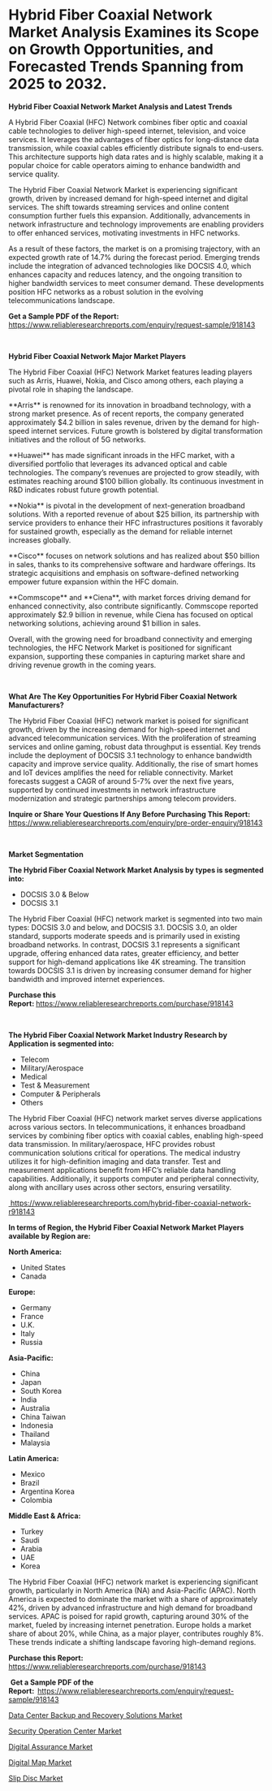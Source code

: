 <p><h1>Hybrid Fiber Coaxial Network Market Analysis Examines its Scope on Growth Opportunities, and Forecasted Trends Spanning from 2025 to 2032.</h1></p><p><strong>Hybrid Fiber Coaxial Network Market Analysis and Latest Trends</strong></p>
<p><p>A Hybrid Fiber Coaxial (HFC) Network combines fiber optic and coaxial cable technologies to deliver high-speed internet, television, and voice services. It leverages the advantages of fiber optics for long-distance data transmission, while coaxial cables efficiently distribute signals to end-users. This architecture supports high data rates and is highly scalable, making it a popular choice for cable operators aiming to enhance bandwidth and service quality.</p><p>The Hybrid Fiber Coaxial Network Market is experiencing significant growth, driven by increased demand for high-speed internet and digital services. The shift towards streaming services and online content consumption further fuels this expansion. Additionally, advancements in network infrastructure and technology improvements are enabling providers to offer enhanced services, motivating investments in HFC networks. </p><p>As a result of these factors, the market is on a promising trajectory, with an expected growth rate of 14.7% during the forecast period. Emerging trends include the integration of advanced technologies like DOCSIS 4.0, which enhances capacity and reduces latency, and the ongoing transition to higher bandwidth services to meet consumer demand. These developments position HFC networks as a robust solution in the evolving telecommunications landscape.</p></p>
<p><strong>Get a Sample PDF of the Report:&nbsp;</strong> <a href="https://www.reliableresearchreports.com/enquiry/request-sample/918143?utm_campaign=12&utm_medium=2&utm_source=Github&utm_content=ia&utm_term=06032025&utm_id=hybrid-fiber-coaxial-network">https://www.reliableresearchreports.com/enquiry/request-sample/918143</a></p>
<p>&nbsp;</p>
<p><strong>Hybrid Fiber Coaxial Network Major Market Players</strong></p>
<p><p>The Hybrid Fiber Coaxial (HFC) Network Market features leading players such as Arris, Huawei, Nokia, and Cisco among others, each playing a pivotal role in shaping the landscape. </p><p>**Arris** is renowned for its innovation in broadband technology, with a strong market presence. As of recent reports, the company generated approximately $4.2 billion in sales revenue, driven by the demand for high-speed internet services. Future growth is bolstered by digital transformation initiatives and the rollout of 5G networks.</p><p>**Huawei** has made significant inroads in the HFC market, with a diversified portfolio that leverages its advanced optical and cable technologies. The company’s revenues are projected to grow steadily, with estimates reaching around $100 billion globally. Its continuous investment in R&D indicates robust future growth potential.</p><p>**Nokia** is pivotal in the development of next-generation broadband solutions. With a reported revenue of about $25 billion, its partnership with service providers to enhance their HFC infrastructures positions it favorably for sustained growth, especially as the demand for reliable internet increases globally.</p><p>**Cisco** focuses on network solutions and has realized about $50 billion in sales, thanks to its comprehensive software and hardware offerings. Its strategic acquisitions and emphasis on software-defined networking empower future expansion within the HFC domain.</p><p>**Commscope** and **Ciena**, with market forces driving demand for enhanced connectivity, also contribute significantly. Commscope reported approximately $2.9 billion in revenue, while Ciena has focused on optical networking solutions, achieving around $1 billion in sales. </p><p>Overall, with the growing need for broadband connectivity and emerging technologies, the HFC Network Market is positioned for significant expansion, supporting these companies in capturing market share and driving revenue growth in the coming years.</p></p>
<p>&nbsp;</p>
<p><strong>What Are The Key Opportunities For Hybrid Fiber Coaxial Network Manufacturers?</strong></p>
<p><p>The Hybrid Fiber Coaxial (HFC) network market is poised for significant growth, driven by the increasing demand for high-speed internet and advanced telecommunication services. With the proliferation of streaming services and online gaming, robust data throughput is essential. Key trends include the deployment of DOCSIS 3.1 technology to enhance bandwidth capacity and improve service quality. Additionally, the rise of smart homes and IoT devices amplifies the need for reliable connectivity. Market forecasts suggest a CAGR of around 5-7% over the next five years, supported by continued investments in network infrastructure modernization and strategic partnerships among telecom providers.</p></p>
<p><strong>Inquire or Share Your Questions If Any Before Purchasing This Report:</strong> <a href="https://www.reliableresearchreports.com/enquiry/pre-order-enquiry/918143?utm_campaign=12&utm_medium=2&utm_source=Github&utm_content=ia&utm_term=06032025&utm_id=hybrid-fiber-coaxial-network">https://www.reliableresearchreports.com/enquiry/pre-order-enquiry/918143</a></p>
<p>&nbsp;</p>
<p><strong>Market Segmentation</strong></p>
<p><strong>The Hybrid Fiber Coaxial Network Market Analysis by types is segmented into:</strong></p>
<p><ul><li>DOCSIS 3.0 & Below</li><li>DOCSIS 3.1</li></ul></p>
<p><p>The Hybrid Fiber Coaxial (HFC) network market is segmented into two main types: DOCSIS 3.0 and below, and DOCSIS 3.1. DOCSIS 3.0, an older standard, supports moderate speeds and is primarily used in existing broadband networks. In contrast, DOCSIS 3.1 represents a significant upgrade, offering enhanced data rates, greater efficiency, and better support for high-demand applications like 4K streaming. The transition towards DOCSIS 3.1 is driven by increasing consumer demand for higher bandwidth and improved internet experiences.</p></p>
<p><strong>Purchase this Report:&nbsp;</strong><a href="https://www.reliableresearchreports.com/purchase/918143?utm_campaign=12&utm_medium=2&utm_source=Github&utm_content=ia&utm_term=06032025&utm_id=hybrid-fiber-coaxial-network">https://www.reliableresearchreports.com/purchase/918143</a></p>
<p>&nbsp;</p>
<p><strong>The Hybrid Fiber Coaxial Network Market Industry Research by Application is segmented into:</strong></p>
<p><ul><li>Telecom</li><li>Military/Aerospace</li><li>Medical</li><li>Test & Measurement</li><li>Computer & Peripherals</li><li>Others</li></ul></p>
<p><p>The Hybrid Fiber Coaxial (HFC) network market serves diverse applications across various sectors. In telecommunications, it enhances broadband services by combining fiber optics with coaxial cables, enabling high-speed data transmission. In military/aerospace, HFC provides robust communication solutions critical for operations. The medical industry utilizes it for high-definition imaging and data transfer. Test and measurement applications benefit from HFC’s reliable data handling capabilities. Additionally, it supports computer and peripheral connectivity, along with ancillary uses across other sectors, ensuring versatility.</p></p>
<p><a href="https://www.reliableresearchreports.com/hybrid-fiber-coaxial-network-r918143?utm_campaign=12&utm_medium=2&utm_source=Github&utm_content=ia&utm_term=06032025&utm_id=hybrid-fiber-coaxial-network">&nbsp;https://www.reliableresearchreports.com/hybrid-fiber-coaxial-network-r918143</a></p>
<p><strong>In terms of Region, the Hybrid Fiber Coaxial Network Market Players available by Region are:</strong></p>
<p>
    <p> <strong> North America: </strong>
        <ul>
            <li>United States</li>
            <li>Canada</li>
        </ul>
        </p> 
    <p> <strong> Europe: </strong>
        <ul>
            <li>Germany</li>
            <li>France</li>
            <li>U.K.</li>
            <li>Italy</li>
            <li>Russia</li>
        </ul>
        </p> 
    <p> <strong> Asia-Pacific: </strong>
        <ul>
            <li>China</li>
            <li>Japan</li>
            <li>South Korea</li>
            <li>India</li>
            <li>Australia</li>
            <li>China Taiwan</li>
            <li>Indonesia</li>
            <li>Thailand</li>
            <li>Malaysia</li>
        </ul>
        </p> 
    <p> <strong> Latin America: </strong>
        <ul>
            <li>Mexico</li>
            <li>Brazil</li>
            <li>Argentina Korea</li>
            <li>Colombia</li>
        </ul>
        </p> 
    <p> <strong> Middle East & Africa: </strong>
        <ul>
            <li>Turkey</li>
            <li>Saudi</li>
            <li>Arabia</li>
            <li>UAE</li>
            <li>Korea</li>
        </ul>
    </p>
    </p>
<p><p>The Hybrid Fiber Coaxial (HFC) network market is experiencing significant growth, particularly in North America (NA) and Asia-Pacific (APAC). North America is expected to dominate the market with a share of approximately 42%, driven by advanced infrastructure and high demand for broadband services. APAC is poised for rapid growth, capturing around 30% of the market, fueled by increasing internet penetration. Europe holds a market share of about 20%, while China, as a major player, contributes roughly 8%. These trends indicate a shifting landscape favoring high-demand regions.</p></p>
<p><strong>Purchase this Report: </strong><a href="https://www.reliableresearchreports.com/purchase/918143?utm_campaign=12&utm_medium=2&utm_source=Github&utm_content=ia&utm_term=06032025&utm_id=hybrid-fiber-coaxial-network">https://www.reliableresearchreports.com/purchase/918143</a></p>
<p>&nbsp;<strong>Get a Sample PDF of the Report:&nbsp;&nbsp;</strong><a href="https://www.reliableresearchreports.com/enquiry/request-sample/918143?utm_campaign=12&utm_medium=2&utm_source=Github&utm_content=ia&utm_term=06032025&utm_id=hybrid-fiber-coaxial-network">https://www.reliableresearchreports.com/enquiry/request-sample/918143</a></p>
<p><strong></strong></p>
<p><p><a href="https://github.com/sanokdagada01/Market-Research-Report-List-1/blob/main/data-center-backup-and-recovery-solutions-market.md?utm_campaign=12&utm_medium=2&utm_source=Github&utm_content=ia&utm_term=06032025&utm_id=hybrid-fiber-coaxial-network">Data Center Backup and Recovery Solutions Market</a></p><p><a href="https://github.com/lanuskarnajc/Market-Research-Report-List-1/blob/main/security-operation-center-market.md?utm_campaign=12&utm_medium=2&utm_source=Github&utm_content=ia&utm_term=06032025&utm_id=hybrid-fiber-coaxial-network">Security Operation Center Market</a></p><p><a href="https://github.com/shirlantosx7/Market-Research-Report-List-1/blob/main/digital-assurance-market.md?utm_campaign=12&utm_medium=2&utm_source=Github&utm_content=ia&utm_term=06032025&utm_id=hybrid-fiber-coaxial-network">Digital Assurance Market</a></p><p><a href="https://github.com/haajipauget/Market-Research-Report-List-1/blob/main/digital-map-market.md?utm_campaign=12&utm_medium=2&utm_source=Github&utm_content=ia&utm_term=06032025&utm_id=hybrid-fiber-coaxial-network">Digital Map Market</a></p><p><a href="https://github.com/popoialraih3/Market-Research-Report-List-1/blob/main/slip-disc-market.md?utm_campaign=12&utm_medium=2&utm_source=Github&utm_content=ia&utm_term=06032025&utm_id=hybrid-fiber-coaxial-network">Slip Disc Market</a></p></p>